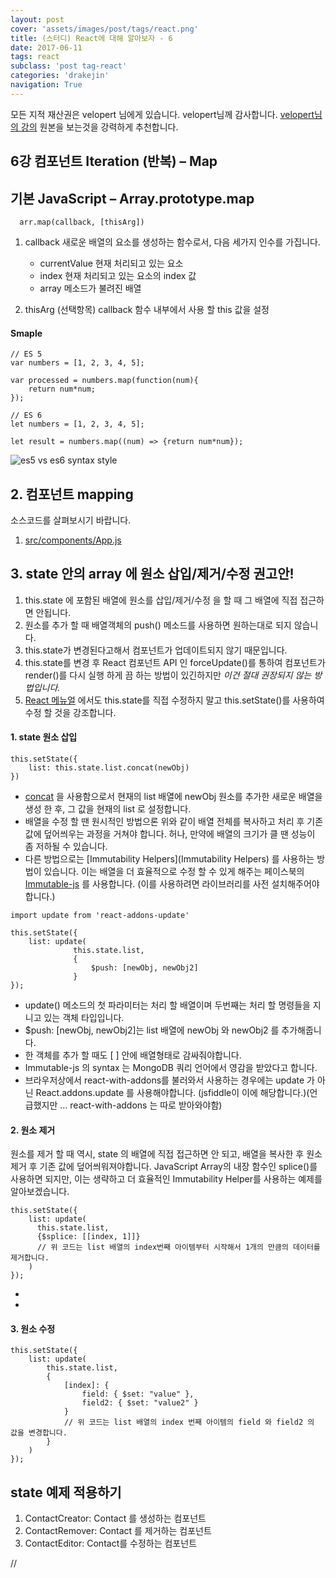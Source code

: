 ```yaml
---
layout: post
cover: 'assets/images/post/tags/react.png'
title: (스터디) React에 대해 알아보자 - 6
date: 2017-06-11
tags: react
subclass: 'post tag-react'
categories: 'drakejin'
navigation: True
---
```

모든 지적 재산권은 velopert 님에게 있습니다. velopert님께 감사합니다.
[velopert님의 강의](https://velopert.com) 원본을 보는것을 강력하게 추천합니다.

## 6강 컴포넌트 Iteration (반복) – Map

## 기본 JavaScript – Array.prototype.map

```
  arr.map(callback, [thisArg])
```

  1. callback 새로운 배열의 요소를 생성하는 함수로서, 다음 세가지 인수를 가집니다.
     - currentValue 현재 처리되고 있는 요소
     - index 현재 처리되고 있는 요소의 index 값
     - array 메소드가 불려진 배열

  2. thisArg (선택항목) callback 함수 내부에서 사용 할 this 값을 설정


#### Smaple

```
// ES 5
var numbers = [1, 2, 3, 4, 5];

var processed = numbers.map(function(num){
    return num*num;
});

// ES 6
let numbers = [1, 2, 3, 4, 5];

let result = numbers.map((num) => {return num*num});
```
 ![es5 vs es6 syntax style](https://velopert.com/wp-content/uploads/2016/03/%EC%9D%B4%EB%AF%B8%EC%A7%80-5-1.png)


## 2. 컴포넌트 mapping

소스코드를 살펴보시기 바랍니다.

1. [src/components/App.js](https://github.com/drake-jin/react-study/tree/master/ch06/react-skeleton/src/components/App.js)


## 3. state 안의 array 에 원소 삽입/제거/수정 권고안!

 1. this.state 에 포함된 배열에 원소를 삽입/제거/수정 을 할 때 그 배열에 직접 접근하면 안됩니다.
 2. 원소를 추가 할 때 배열객체의 push() 메소드를 사용하면 원하는대로 되지 않습니다.
 3. this.state가 변경된다고해서 컴포넌트가 업데이트되지 않기 때문입니다.
 4. this.state를 변경 후 React 컴포넌트 API 인 forceUpdate()를 통하여 컴포넌트가 render()를 다시 실행 하게 끔 하는 방법이 있긴하지만 *이건 절대 권장되지 않는 방법입니다.*
 5. [React 메뉴얼](https://facebook.github.io/react/docs/component-api.html) 에서도  this.state를 직접 수정하지 말고 this.setState()를 사용하여 수정 할 것을 강조합니다.

#### 1. state 원소 삽입

```
this.setState({
    list: this.state.list.concat(newObj)
})
```
 - [concat](https://developer.mozilla.org/ko/docs/Web/JavaScript/Reference/Global_Objects/Array/concat) 을 사용함으로서 현재의 list 배열에 newObj 원소를 추가한 새로운 배열을 생성 한 후, 그 값을 현재의 list 로 설정합니다.
 - 배열을 수정 할 땐 원시적인 방법으론 위와 같이 배열 전체를 복사하고
 처리 후 기존 값에 덮어씌우는 과정을 거쳐야 합니다.
 허나, 만약에 배열의 크기가 클 땐 성능이 좀 저하될 수 있습니다.
 - 다른 방법으로는 [Immutability Helpers](Immutability Helpers) 를 사용하는 방법이 있습니다.
 이는 배열을 더 효율적으로 수정 할 수 있게 해주는 페이스북의
 [Immutable-js](https://facebook.github.io/immutable-js/docs/#/)  를 사용합니다.
 (이를 사용하려면 라이브러리를 사전 설치해주어야 합니다.)

```
import update from 'react-addons-update'

this.setState({
    list: update(
              this.state.list,
              {
                  $push: [newObj, newObj2]
              }
});
```
- update() 메소드의 첫 파라미터는 처리 할 배열이며 두번째는 처리 할 명령들을 지니고 있는 객체 타입입니다.
- $push: [newObj, newObj2]는 list 배열에 newObj 와 newObj2 를 추가해줍니다.
- 한 객체를 추가 할 때도 [ ] 안에 배열형태로 감싸줘야합니다.
- Immutable-js 의 syntax 는 MongoDB 쿼리 언어에서 영감을 받았다고 합니다.
- 브라우저상에서 react-with-addons를 불러와서 사용하는 경우에는 update 가 아닌
 React.addons.update 를 사용해야합니다. (jsfiddle이 이에 해당합니다.)(언급했지만 ... react-with-addons 는 따로 받아와야함)

#### 2. 원소 제거
원소를 제거 할 때 역시, state 의 배열에 직접 접근하면 안 되고,
배열을 복사한 후 원소 제거 후 기존 값에 덮어씌워져야합니다.
JavaScript Array의 내장 함수인 splice()를 사용하면 되지만,
이는 생략하고 더 효율적인 Immutability Helper를 사용하는 예제를 알아보겠습니다.

```
this.setState({
    list: update(
      this.state.list,
      {$splice: [[index, 1]]}
      // 위 코드는 list 배열의 index번째 아이템부터 시작해서 1개의 만큼의 데이터를 제거합니다.
    )
});
```
-
-

#### 3. 원소 수정
```
this.setState({
    list: update(
        this.state.list,
        {
            [index]: {
                field: { $set: "value" },
                field2: { $set: "value2" }
            }
            // 위 코드는 list 배열의 index 번째 아이템의 field 와 field2 의 값을 변경합니다.
        }
    )
});
```

## state 예제 적용하기
1. ContactCreator: Contact 를 생성하는 컴포넌트
2. ContactRemover: Contact 를 제거하는 컴포넌트
3. ContactEditor: Contact를 수정하는 컴포넌트











//
